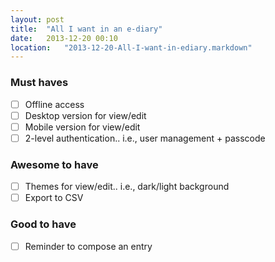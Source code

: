 ```yaml
---
layout: post
title:  "All I want in an e-diary"
date:   2013-12-20 00:10
location:   "2013-12-20-All-I-want-in-ediary.markdown" 
---
```

### Must haves
- [ ] Offline access
- [ ] Desktop version for view/edit
- [ ] Mobile version for view/edit
- [ ] 2-level authentication.. i.e., user management + passcode

### Awesome to have
- [ ] Themes for view/edit.. i.e., dark/light background
- [ ] Export to CSV

### Good to have
- [ ] Reminder to compose an entry
